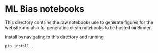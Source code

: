 # ML Bias notebooks

This directory contains the raw notebooks use to generate figures for the website and also for generating clean notebooks to be hosted on Binder.

Install by navigating to this directory and running

```sh
pip install .
```
